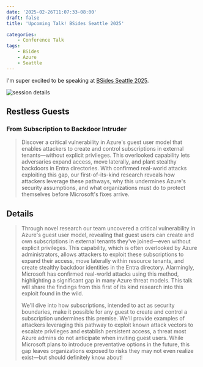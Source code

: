 ```yaml
---
date: '2025-02-26T11:07:33-08:00'
draft: false
title: 'Upcoming Talk! BSides Seattle 2025'

categories:
    - Conference Talk
tags:
    - BSides
    - Azure
    - Seattle
---
```


I'm super excited to be speaking at [BSides Seattle 2025](https://www.bsidesseattle.com/).

![session details](img/bsides-seattle-2025.png)

## Restless Guests

### From Subscription to Backdoor Intruder

> Discover a critical vulnerability in Azure's guest user model that enables attackers to create and control subscriptions in external tenants—without explicit privileges. This overlooked capability lets adversaries expand access, move laterally, and plant stealthy backdoors in Entra directories. With confirmed real-world attacks exploiting this gap, our first-of-its-kind research reveals how attackers leverage these pathways, why this undermines Azure's security assumptions, and what organizations must do to protect themselves before Microsoft's fixes arrive.

## Details

> Through novel research our team uncovered a critical vulnerability in Azure's guest user model, revealing that guest users can create and own subscriptions in external tenants they've joined—even without explicit privileges. This capability, which is often overlooked by Azure administrators, allows attackers to exploit these subscriptions to expand their access, move laterally within resource tenants, and create stealthy backdoor identities in the Entra directory. Alarmingly, Microsoft has confirmed real-world attacks using this method, highlighting a significant gap in many Azure threat models. This talk will share the findings from this first of its kind research into this exploit found in the wild.
>
> We'll dive into how subscriptions, intended to act as security boundaries, make it possible for any guest to create and control a subscription undermines this premise. We'll provide examples of attackers leveraging this pathway to exploit known attack vectors to escalate privileges and establish persistent access, a threat most Azure admins do not anticipate when inviting guest users. While Microsoft plans to introduce preventative options in the future, this gap leaves organizations exposed to risks they may not even realize exist––but should definitely know about!
